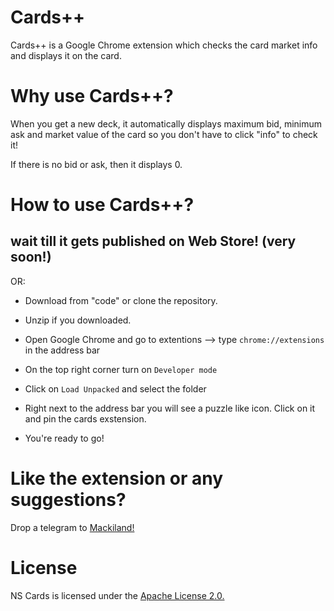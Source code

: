 # Cards++


Cards++ is a Google Chrome extension which checks the card market info and displays it on the card.

# Why use Cards++?

 When you get a new deck, it automatically displays maximum bid, minimum ask and market value of the card so you don't have to click "info" to check it!
 
 If there is no bid or ask, then it displays 0.
 
 # How to use Cards++?
 
 ## wait till it gets published on Web Store! (very soon!)
 
 OR:
 
 * Download from "code" or clone the repository. 
 
 * Unzip if you downloaded.
 
 * Open Google Chrome and go to extentions --> type `chrome://extensions` in the address bar
 
 * On the top right corner turn on `Developer mode`
 
 * Click on `Load Unpacked` and select the folder
 
 * Right next to the address bar you will see a puzzle like icon. Click on it and pin the cards exstension.
 
 * You're ready to go!  


# Like the extension or any suggestions?

Drop a telegram to [Mackiland!](https://nationstates.net/nation=mackiland)

# License

NS Cards is licensed under the [Apache License 2.0.](http://www.apache.org/licenses/LICENSE-2.0)
